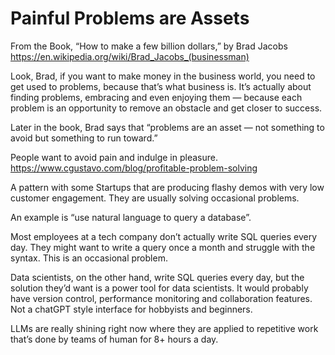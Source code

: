 # Painful Problems are Assets

From the Book, “How to make a few billion dollars,” by Brad Jacobs
https://en.wikipedia.org/wiki/Brad_Jacobs_(businessman)

Look, Brad, if you want to make money in the business world, you need to get used to problems, because that’s what business is. It’s actually about finding problems, embracing and even enjoying them — because each problem is an opportunity to remove an obstacle and get closer to success.

Later in the book, Brad says that “problems are an asset — not something to avoid but something to run toward.”


People want to avoid pain and indulge in pleasure.
https://www.cgustavo.com/blog/profitable-problem-solving


A pattern with some Startups that are producing flashy demos with very low customer engagement.  They are usually solving occasional problems.

An example is “use natural language to query a database”. 

Most employees at a tech company don’t actually write SQL queries every day. They might want to write a query once a month and struggle with the syntax. This is an occasional problem.

Data scientists, on the other hand, write SQL queries every day, but the solution they’d want is a power tool for data scientists. It would probably have version control, performance monitoring and collaboration features. Not a chatGPT style interface for hobbyists and beginners.

LLMs are really shining right now where they are applied to repetitive work that’s done by teams of human for 8+ hours a day.